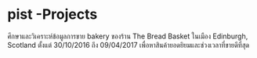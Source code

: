 # pist -Projects
ศึกษาและวิเคราะห์ข้อมูลการขาย bakery ของร้าน The Bread Basket ในเมือง Edinburgh, Scotland ตั้งแต่ 30/10/2016 ถึง 09/04/2017 เพื่อหาสินค้ายอดยิยมและช่วงเวลาที่ขายดีที่สุด
